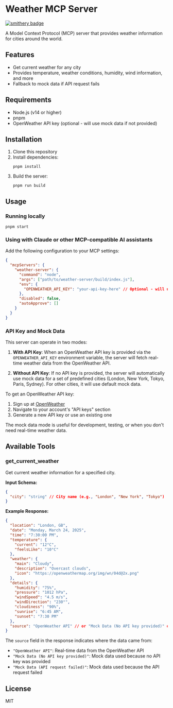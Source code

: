 # Weather MCP Server

[![smithery badge](https://smithery.ai/badge/@szypetike/weather-mcp-server)](https://smithery.ai/server/@szypetike/weather-mcp-server)

A Model Context Protocol (MCP) server that provides weather information for cities around the world.

## Features

- Get current weather for any city
- Provides temperature, weather conditions, humidity, wind information, and more
- Fallback to mock data if API request fails

## Requirements

- Node.js (v14 or higher)
- pnpm
- OpenWeather API key (optional - will use mock data if not provided)

## Installation

1. Clone this repository
2. Install dependencies:
   ```
   pnpm install
   ```
3. Build the server:
   ```
   pnpm run build
   ```

## Usage

### Running locally

```
pnpm start
```

### Using with Claude or other MCP-compatible AI assistants

Add the following configuration to your MCP settings:

```json
{
  "mcpServers": {
    "weather-server": {
      "command": "node",
      "args": ["path/to/weather-server/build/index.js"],
      "env": {
        "OPENWEATHER_API_KEY": "your-api-key-here" // Optional - will use mock data if not provided
      },
      "disabled": false,
      "autoApprove": []
    }
  }
}
```

### API Key and Mock Data

This server can operate in two modes:

1. **With API Key**: When an OpenWeather API key is provided via the `OPENWEATHER_API_KEY` environment variable, the server will fetch real-time weather data from the OpenWeather API.

2. **Without API Key**: If no API key is provided, the server will automatically use mock data for a set of predefined cities (London, New York, Tokyo, Paris, Sydney). For other cities, it will use default mock data.

To get an OpenWeather API key:
1. Sign up at [OpenWeather](https://openweathermap.org/)
2. Navigate to your account's "API keys" section
3. Generate a new API key or use an existing one

The mock data mode is useful for development, testing, or when you don't need real-time weather data.

## Available Tools

### get_current_weather

Get current weather information for a specified city.

**Input Schema:**
```json
{
  "city": "string" // City name (e.g., "London", "New York", "Tokyo")
}
```

**Example Response:**
```json
{
  "location": "London, GB",
  "date": "Monday, March 24, 2025",
  "time": "7:30:00 PM",
  "temperature": {
    "current": "12°C",
    "feelsLike": "10°C"
  },
  "weather": {
    "main": "Cloudy",
    "description": "Overcast clouds",
    "icon": "https://openweathermap.org/img/wn/04d@2x.png"
  },
  "details": {
    "humidity": "75%",
    "pressure": "1012 hPa",
    "windSpeed": "4.5 m/s",
    "windDirection": "230°",
    "cloudiness": "90%",
    "sunrise": "6:45 AM",
    "sunset": "7:30 PM"
  },
  "source": "OpenWeather API" // or "Mock Data (No API key provided)" or "Mock Data (API request failed)"
}
```

The `source` field in the response indicates where the data came from:
- `"OpenWeather API"`: Real-time data from the OpenWeather API
- `"Mock Data (No API key provided)"`: Mock data used because no API key was provided
- `"Mock Data (API request failed)"`: Mock data used because the API request failed

## License

MIT
